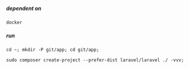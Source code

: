 ##### dependent on
    docker 

##### run    
    cd ~; mkdir -P git/app; cd git/app;
 
    sudo composer create-project --prefer-dist laravel/laravel ./ -vvv;
 



